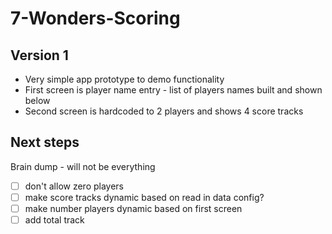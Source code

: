 # 7-Wonders-Scoring

## Version 1

* Very simple app prototype to demo functionality
* First screen is player name entry - list of players names built and shown below
* Second screen is hardcoded to 2 players and shows 4 score tracks

## Next steps
Brain dump - will not be everything

- [ ] don't allow zero players
- [ ] make score tracks dynamic based on read in data config?
- [ ] make number players dynamic based on first screen
- [ ] add total track
